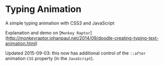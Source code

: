 # Typing Animation
A simple typing animation with CSS3 and JavaScript

Explanation and demo on [`Monkey Raptor`] (http://monkeyraptor.johanpaul.net/2014/09/doodle-creating-typing-text-animation.html)

Updated 2015-09-03: this now has additional control of the `::after` animation `CSS` property (in the `JavaScript`).
